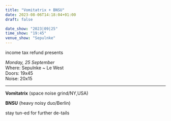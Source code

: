 ```yaml
---
title: "Vomitatrix + BNSU"
date: 2023-08-06T14:18:04+01:00
draft: false

date_show: "2023|09|25"
time_show: "19:45"
venue_show: "Sepulnke"
---
```


income tax refund presents

_Monday, 25 September_
\
Where: Sepulnke ~ Le West
\
Doors: 19x45
\
Noise: 20x15

---

**Vomitatrix** (space noise grind/NY,USA)

**BNSU** (heavy noisy duo/Berlin)


stay tun-ed for further de-tails